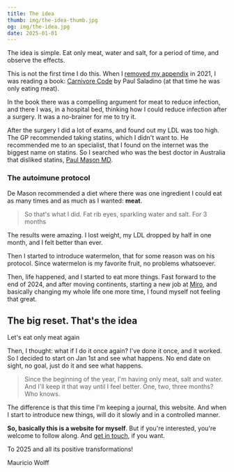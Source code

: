```yaml
---
title: The idea
thumb: img/the-idea-thumb.jpg
og: img/the-idea.jpg
date: 2025-01-01
---
```


The idea is simple. Eat only meat, water and salt, for a period of time, and observe the effects.

This is not the first time I do this. When I [removed my appendix](#addlink) in 2021, I was reading a book: [Carnivore Code](https://www.amazon.com/Carnivore-Code-Unlocking-Returning-Ancestral/dp/035846997X) by Paul Saladino (at that time he was only eating meat).

In the book there was a compelling argument for meat to reduce infection, and there I was, in a hospital bed, thinking how I could reduce infection after a surgery. It was a no-brainer for me to try it.

After the surgery I did a lot of exams, and found out my LDL was too high. The GP recommended taking statins, which I didn't want to. He recommended me to an specialist, that I found on the internet was the biggest name on statins. So I searched who was the best doctor in Australia that disliked statins, [Paul Mason MD](https://www.drpaulmason.com.au/). 

### The autoimune protocol

De Mason recommended a diet where there was one ingredient I could eat as many times and as much as I wanted: **meat**.

> So that's what I did. Fat rib eyes, sparkling water and salt. For 3 months

The results were amazing. I lost weight, my LDL dropped by half in one month, and I felt better than ever.

Then I started to introduce watermelon, that for some reason was on his protocol. Since watermelon is my favorite fruit, no problems whatsoever.

Then, life happened, and I started to eat more things. Fast forward to the end of 2024, and after moving continents, starting a new job at [Miro](https://miro.com/), and basically changing my whole life one more time, I found myself not feeling that great.

## The big reset. That's the idea

Let's eat only meat again

Then, I thought: what if I do it once again? I've done it once, and it worked. So I decided to start on Jan 1st and see what happens. No end date on sight, no goal, just do it and see what happens.

> Since the beginning of the year, I'm having only meat, salt and water. And I'll keep it that way until I feel better. One, two, three months? Who knows.

The difference is that this time I'm keeping a journal, this website. And when I start to introduce new things, will do it slowly and in a controlled manner.

**So, basically this is a website for myself**. But if you're interested, you're welcome to follow along. And [get in touch](/contact), if you want.

To 2025 and all its positive transformations!

Mauricio Wolff